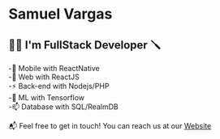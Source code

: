 # Samuel Vargas
## 👨‍🔬 I'm FullStack Developer 🪛

-🔭 Mobile with ReactNative\
-🌱 Web with ReactJS\
-⚡  Back-end with Nodejs/PHP\
-💬 ML with Tensorflow\
-📫 Database with SQL/RealmDB

📬 Feel free to get in touch! You can reach us at our [Website](samupp2758.github.io)
